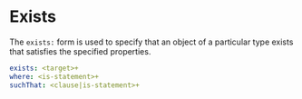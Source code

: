 # Exists

The `exists:` form is used to specify that an object of a particular type exists that satisfies the specified properties.

```yaml
exists: <target>+
where: <is-statement>+
suchThat: <clause|is-statement>+
```

